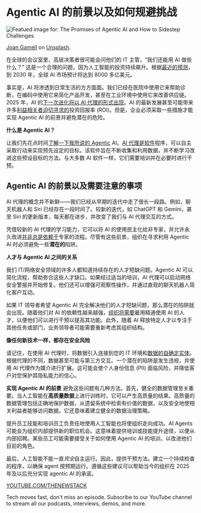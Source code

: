 # Agentic AI 的前景以及如何规避挑战

![Featued image for: The Promises of Agentic AI and How to Sidestep Challenges](https://cdn.thenewstack.io/media/2025/02/a836873e-joan-gamell-zs67i1hlllo-unsplash-1024x683.jpg)

[Joan Gamell](https://unsplash.com/@gamell?utm_content=creditCopyText&utm_medium=referral&utm_source=unsplash) on [Unsplash](https://unsplash.com/photos/black-flat-screen-computer-monitor-ZS67i1HLllo?utm_content=creditCopyText&utm_medium=referral&utm_source=unsplash).

在全球的会议室里，高层决策者很可能会问他们的 IT 主管，“我们还能用 AI 做些什么？” 这是一个合理的问题，因为人工智能的投资持续飙升。根据[最近的预测](https://www.statista.com/forecasts/1474143/global-ai-market-size)，到 2030 年，全球 AI 市场预计将达到 8000 多亿美元。

事实是，AI 将渗透到日常生活的方方面面。我们已经在医院中使用它来帮助诊断，在编码中使用它来简化产品开发，甚至在工业环境中使用它来改善供应链。2025 年，AI 的[下一次进化将以 AI 代理的形式出现](https://thenewstack.io/if-computer-science-is-doomed-what-comes-next/)。AI 的最新发展甚至可能带来许多[利益相关者迫切寻求的](https://www.cio.com/article/2112589/wheres-the-roi-for-ai-cios-struggle-to-find-it.html)投资回报率 (ROI)。但是，企业必须采取一些措施才能实现 Agentic AI 的前景并避免潜在的危险。

**什么是 Agentic AI？**

让我们先花点时间[了解一下我所说的 Agentic](https://thenewstack.io/the-architects-guide-to-understanding-agentic-ai/) AI。[AI 代理是软件](https://thenewstack.io/how-brands-can-use-ai-in-2025-to-close-the-cx-expectation-gap/)程序，可以自主采取行动来实现预先设定的目标。该软件旨在不断收集和利用数据，并不断学习改进这些预设目标的方法。与大多数 AI 软件一样，它们需要培训并在必要时进行干预。

## Agentic AI 的前景以及需要注意的事项

AI 代理的概念并不新鲜——我们已经从早期的迭代中走了很长一段路。例如，聊天机器人和 Siri 已经存在一段时间了。较新的迭代，如 ChatGPT 和 Gemini，甚至 Siri 的更新版本，每天都在进步，并改变了我们与 AI 代理交互的方式。

凭借较新的 AI 代理的学习能力，它可以将 AI 的使用民主化给非专家，并允许永久改进[并非总是依赖于](https://thenewstack.io/value-stream-management-process-depends-on-architecture/)专家的流程。尽管有这些前景，组织在寻求利用 Agentic AI 时必须避免一些**潜在的**陷阱。

**人才与 Agentic AI 之间的关系**

我们 IT/网络安全领域的许多人都知道持续存在的人才短缺问题。Agentic AI 可以简化流程，帮助弥合这些人才缺口。如果经过适当的培训，AI 代理可以启动网络安全警报并开始修复。他们还可以增强可观察性操作，并通过直观的聊天机器人简化客户互动。

如果 IT 领导者希望 Agentic AI 完全解决他们的人才短缺问题，那么潜在的陷阱就会出现。随着他们对 AI 的依赖性越来越强，[组织将需要](https://thenewstack.io/why-your-organization-needs-an-open-source-program-office/)雇用精通使用 AI 的人才，以便他们可以进行干预以提高其功能。此外，随着 AI 释放特定人才以专注于其他任务或部门，业务领导者可能需要重新考虑其组织结构。

**像任何新技术一样，都存在安全风险**

请记住，在使用 AI 代理时，将数据引入连接到您的 IT 环境和[数据的自确定实体](https://thenewstack.io/agentic-ai-for-enterprises-4-key-benefits-driving-innovation/)。根据代理的不同，数据甚至可能与第三方交互。一个潜在的陷阱是发生违规，并使用 AI 代理作为媒介进行扩展。这可能会使个人身份信息 (PII) 面临风险，并降低客户对您保护其隐私能力的信心。

**实现 Agentic AI 的前景**
避免这些问题有几种方法。首先，健全的数据管理至关重要。当人工智能在**高质量数据**上进行训练时，它可以产生高质量的结果。高质量的数据管理包括正确地保护数据，从遗留系统中检索有价值的数据，以及安全地使相关利益者能够访问数据。它还意味着建立健全的数据治理策略。

提升员工技能和培训员工负责任地使用人工智能也将使组织走向成功。AI Agents 可能会为组织内部提供新的职位机会。这意味着提供培训或技能提升途径，以便从内部招聘。某些员工可能需要接受关于如何使用 Agentic AI 的培训，以改进他们目前的角色。

最后，人工智能不能一直*完全*自主运行。因此，提供干预方法。建立一个持续检查的程序，以确保 agent 按预期运行。遵循这些建议可以帮助当今的组织在 2025 年及以后充分实现 agentic AI 的承诺。

[YOUTUBE.COM/THENEWSTACK](https://youtube.com/thenewstack?sub_confirmation=1)

Tech moves fast, don't miss an episode. Subscribe to our YouTube channel to stream all our podcasts, interviews, demos, and more.